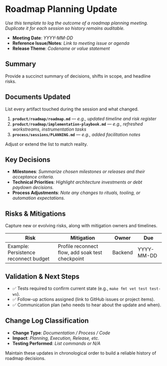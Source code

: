 # Roadmap Planning Update

_Use this template to log the outcome of a roadmap planning meeting. Duplicate it for each session so history remains auditable._

- **Meeting Date**: _YYYY-MM-DD_
- **Reference Issue/Notes**: _Link to meeting issue or agenda_
- **Release Theme**: _Codename or value statement_

## Summary
Provide a succinct summary of decisions, shifts in scope, and headline risks.

## Documents Updated
List every artifact touched during the session and what changed.

1. **`product/roadmap/roadmap.md`** — _e.g., updated timeline and risk register_
2. **`product/roadmap/implementation-playbook.md`** — _e.g., refreshed workstreams, instrumentation tasks_
3. **`process/sessions/PLANNING.md`** — _e.g., added facilitation notes_

Adjust or extend the list to match reality.

## Key Decisions
- **Milestones**: _Summarize chosen milestones or releases and their acceptance criteria._
- **Technical Priorities**: _Highlight architecture investments or debt paydown decisions._
- **Process Adjustments**: _Note any changes to rituals, tooling, or automation expectations._

## Risks & Mitigations
Capture new or evolving risks, along with mitigation owners and timelines.

| Risk | Mitigation | Owner | Due |
|------|------------|-------|-----|
| Example: Persistence reconnect budget | Profile reconnect flow, add soak test checkpoint | Backend | YYYY-MM-DD |

## Validation & Next Steps
- ✅ Tests required to confirm current state (e.g., `make fmt vet test test-ws`).
- ✅ Follow-up actions assigned (link to GitHub issues or project items).
- ✅ Communication plan (who needs to hear about the update and when).

## Change Log Classification
- **Change Type**: _Documentation / Process / Code_
- **Impact**: _Planning, Execution, Release, etc._
- **Testing Performed**: _List commands or N/A_

Maintain these updates in chronological order to build a reliable history of roadmap decisions.
